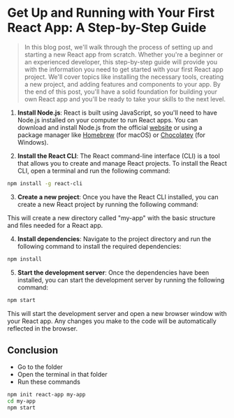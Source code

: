 # Get Up and Running with Your First React App: A Step-by-Step Guide

>In this blog post, we'll walk through the process of setting up and starting a new React app from scratch. Whether you're a beginner or an experienced developer, this step-by-step guide will provide you with the information you need to get started with your first React app project. We'll cover topics like installing the necessary tools, creating a new project, and adding features and components to your app. By the end of this post, you'll have a solid foundation for building your own React app and you'll be ready to take your skills to the next level.

1. **Install Node.js**: React is built using JavaScript, so you'll need to have Node.js installed on your computer to run React apps. You can download and install Node.js from the official [website](https://nodejs.org/) or using a package manager like [Homebrew](https://brew.sh/) (for macOS) or [Chocolatey](https://chocolatey.org/) (for Windows).

2. **Install the React CLI**: The React command-line interface (CLI) is a tool that allows you to create and manage React projects. To install the React CLI, open a terminal and run the following command:

```sh
npm install -g react-cli

```

3. **Create a new project**: Once you have the React CLI installed, you can create a new React project by running the following command:

This will create a new directory called "my-app" with the basic structure and files needed for a React app.

4. **Install dependencies**: Navigate to the project directory and run the following command to install the required dependencies:

```sh
npm install

```

5. **Start the development server**: Once the dependencies have been installed, you can start the development server by running the following command:

```sh
npm start

```

This will start the development server and open a new browser window with your React app. Any changes you make to the code will be automatically reflected in the browser.

## Conclusion

- Go to the folder
- Open the terminal in that folder
- Run these commands

```sh
npm init react-app my-app
cd my-app
npm start
```
